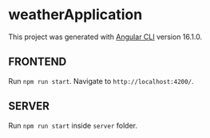 # weatherApplication

This project was generated with [Angular CLI](https://github.com/angular/angular-cli) version 16.1.0.

## FRONTEND

Run `npm run start`. Navigate to `http://localhost:4200/`.

## SERVER

Run `npm run start` inside `server` folder.
